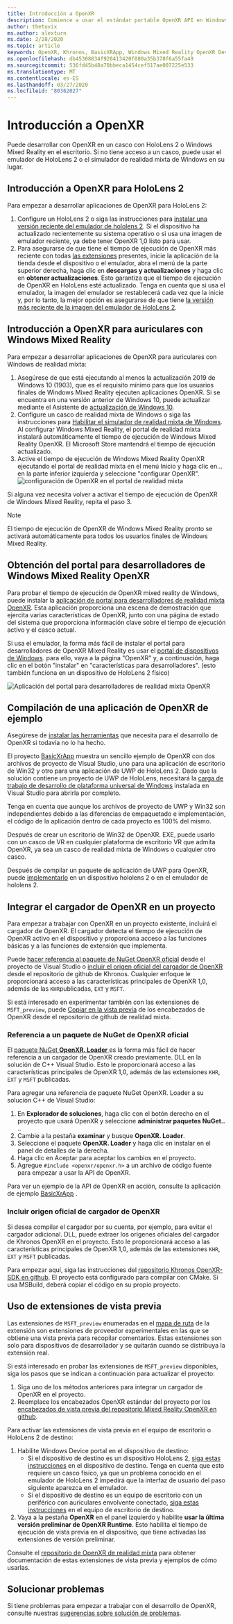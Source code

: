 ```yaml
---
title: Introducción a OpenXR
description: Comience a usar el estándar portable OpenXR API en Windows Mixed Reality y los auriculares de HoloLens 2.
author: thetuvix
ms.author: alexturn
ms.date: 2/28/2020
ms.topic: article
keywords: OpenXR, Khronos, BasicXRApp, Windows Mixed Reality OpenXR Developer Portal, DirectX, Native, aplicación nativa, motor personalizado, middleware, introducción, 101, extensiones de vista previa
ms.openlocfilehash: db45308834f920413420f080a35b378f6a55fa49
ms.sourcegitcommit: 536fd45b48a70bbeca1454cef517ae007225e533
ms.translationtype: MT
ms.contentlocale: es-ES
ms.lasthandoff: 03/27/2020
ms.locfileid: "80362027"
---
```

# <a name="getting-started-with-openxr"></a>Introducción a OpenXR

Puede desarrollar con OpenXR en un casco con HoloLens 2 o Windows Mixed Reality en el escritorio.  Si no tiene acceso a un casco, puede usar el emulador de HoloLens 2 o el simulador de realidad mixta de Windows en su lugar.

## <a name="getting-started-with-openxr-for-hololens-2"></a>Introducción a OpenXR para HoloLens 2

Para empezar a desarrollar aplicaciones de OpenXR para HoloLens 2:

1. Configure un HoloLens 2 o siga las instrucciones para [instalar una versión reciente del emulador de hololens 2](using-the-hololens-emulator.md).  Si el dispositivo ha actualizado recientemente su sistema operativo o si usa una imagen de emulador reciente, ya debe tener OpenXR 1,0 listo para usar.
1. Para asegurarse de que tiene el tiempo de ejecución de OpenXR más reciente con todas [las extensiones](openxr.md#roadmap) presentes, inicie la aplicación de la tienda desde el dispositivo o el emulador, abra el menú de la parte superior derecha, haga clic en **descargas y actualizaciones** y haga clic en **obtener actualizaciones**.  Esto garantiza que el tiempo de ejecución de OpenXR en HoloLens esté actualizado.  Tenga en cuenta que si usa el emulador, la imagen del emulador se restablecerá cada vez que la inicie y, por lo tanto, la mejor opción es asegurarse de que tiene [la versión más reciente de la imagen del emulador de HoloLens 2](using-the-hololens-emulator.md).

## <a name="getting-started-with-openxr-for-windows-mixed-reality-headsets"></a>Introducción a OpenXR para auriculares con Windows Mixed Reality

Para empezar a desarrollar aplicaciones de OpenXR para auriculares con Windows de realidad mixta:

1. Asegúrese de que está ejecutando al menos la actualización 2019 de Windows 10 (1903), que es el requisito mínimo para que los usuarios finales de Windows Mixed Reality ejecuten aplicaciones OpenXR.  Si se encuentra en una versión anterior de Windows 10, puede actualizar mediante el Asistente de <a href="https://www.microsoft.com/software-download/windows10" target="_blank">actualización de Windows 10</a>.
2. Configure un casco de realidad mixta de Windows o siga las instrucciones para [Habilitar el simulador de realidad mixta de Windows](using-the-windows-mixed-reality-simulator.md).  Al configurar Windows Mixed Reality, el portal de realidad mixta instalará automáticamente el tiempo de ejecución de Windows Mixed Reality OpenXR.  El Microsoft Store mantendrá el tiempo de ejecución actualizado.
3. Active el tiempo de ejecución de Windows Mixed Reality OpenXR ejecutando el portal de realidad mixta en el menú Inicio y haga clic en... en la parte inferior izquierda y seleccione "configurar OpenXR".<br>
![configuración de OpenXR en el portal de realidad mixta](images/mixed-reality-portal-set-up-openxr.png)

Si alguna vez necesita volver a activar el tiempo de ejecución de OpenXR de Windows Mixed Reality, repita el paso 3.

> [!NOTE]
> El tiempo de ejecución de OpenXR de Windows Mixed Reality pronto se activará automáticamente para todos los usuarios finales de Windows Mixed Reality.

## <a name="getting-the-windows-mixed-reality-openxr-developer-portal"></a>Obtención del portal para desarrolladores de Windows Mixed Reality OpenXR

Para probar el tiempo de ejecución de OpenXR mixed reality de Windows, puede instalar la <a href="https://www.microsoft.com/store/productId/9n5cvvl23qbt" target="_blank">aplicación de portal para desarrolladores de realidad mixta OpenXR</a>.  Esta aplicación proporciona una escena de demostración que ejercita varias características de OpenXR, junto con una página de estado del sistema que proporciona información clave sobre el tiempo de ejecución activo y el casco actual.

Si usa el emulador, la forma más fácil de instalar el portal para desarrolladores de OpenXR Mixed Reality es usar el [portal de dispositivos de Windows](using-the-windows-device-portal.md). para ello, vaya a la página "OpenXR" y, a continuación, haga clic en el botón "instalar" en "características para desarrolladores". (esto también funciona en un dispositivo de HoloLens 2 físico)

![Aplicación del portal para desarrolladores de realidad mixta OpenXR](images/mixed-reality-openxr-developer-portal.png)

## <a name="building-a-sample-openxr-app"></a>Compilación de una aplicación de OpenXR de ejemplo

Asegúrese de [instalar las herramientas](install-the-tools.md) que necesita para el desarrollo de OpenXR si todavía no lo ha hecho.

El proyecto <a href="https://github.com/microsoft/OpenXR-MixedReality/tree/master/samples/BasicXrApp" target="_blank">BasicXrApp</a> muestra un sencillo ejemplo de OpenXR con dos archivos de proyecto de Visual Studio, uno para una aplicación de escritorio de Win32 y otro para una aplicación de UWP de HoloLens 2.  Dado que la solución contiene un proyecto de UWP de HoloLens, necesitará la [carga de trabajo de desarrollo de plataforma universal de Windows](install-the-tools.md#installation-checklist) instalada en Visual Studio para abrirla por completo.

Tenga en cuenta que aunque los archivos de proyecto de UWP y Win32 son independientes debido a las diferencias de empaquetado e implementación, el código de la aplicación dentro de cada proyecto es 100% del mismo.

Después de crear un escritorio de Win32 de OpenXR. EXE, puede usarlo con un casco de VR en cualquier plataforma de escritorio VR que admita OpenXR, ya sea un casco de realidad mixta de Windows o cualquier otro casco.

Después de compilar un paquete de aplicación de UWP para OpenXR, puede [implementarlo](using-visual-studio.md) en un dispositivo hololens 2 o en el emulador de hololens 2.

## <a name="integrate-the-openxr-loader-into-a-project"></a>Integrar el cargador de OpenXR en un proyecto

Para empezar a trabajar con OpenXR en un proyecto existente, incluirá el cargador de OpenXR.  El cargador detecta el tiempo de ejecución de OpenXR activo en el dispositivo y proporciona acceso a las funciones básicas y a las funciones de extensión que implementa.

Puede [hacer referencia al paquete de NuGet OpenXR oficial](#reference-official-openxr-nuget-package) desde el proyecto de Visual Studio o [incluir el origen oficial del cargador de OpenXR](#include-official-openxr-loader-source) desde el repositorio de github de Khronos.  Cualquier enfoque le proporcionará acceso a las características principales de OpenXR 1,0, además de las `KHR`publicadas, `EXT` y `MSFT`.

Si está interesado en experimentar también con las extensiones de `MSFT_preview`, puede [Copiar en la vista previa](#using-preview-extensions) de los encabezados de OpenXR desde el repositorio de github de realidad mixta.

### <a name="reference-official-openxr-nuget-package"></a>Referencia a un paquete de NuGet de OpenXR oficial

El <a href="https://www.nuget.org/packages/OpenXR.Loader/" target="_blank">paquete NuGet **OpenXR. Loader** </a> es la forma más fácil de hacer referencia a un cargador de OpenXR creado previamente. DLL en la solución de C++ Visual Studio.  Esto le proporcionará acceso a las características principales de OpenXR 1,0, además de las extensiones `KHR`, `EXT` y `MSFT` publicadas.

Para agregar una referencia de paquete NuGet OpenXR. Loader a su solución C++ de Visual Studio:
1. En **Explorador de soluciones**, haga clic con el botón derecho en el proyecto que usará OpenXR y seleccione **administrar paquetes NuGet..** ..
1. Cambie a la pestaña **examinar** y busque **OpenXR. Loader**.
1. Seleccione el paquete **OpenXR. Loader** y haga clic en instalar en el panel de detalles de la derecha.
1. Haga clic en Aceptar para aceptar los cambios en el proyecto.
1. Agregue `#include <openxr/openxr.h>` a un archivo de código fuente para empezar a usar la API de OpenXR.

Para ver un ejemplo de la API de OpenXR en acción, consulte la aplicación de ejemplo <a href="https://github.com/microsoft/OpenXR-MixedReality/tree/master/samples/BasicXrApp" target="_blank">BasicXrApp</a> .

### <a name="include-official-openxr-loader-source"></a>Incluir origen oficial de cargador de OpenXR

Si desea compilar el cargador por su cuenta, por ejemplo, para evitar el cargador adicional. DLL, puede extraer los orígenes oficiales del cargador de Khronos OpenXR en el proyecto.  Esto le proporcionará acceso a las características principales de OpenXR 1,0, además de las extensiones `KHR`, `EXT` y `MSFT` publicadas.

Para empezar aquí, siga las instrucciones del <a href="https://github.com/KhronosGroup/OpenXR-SDK" target="_blank">repositorio Khronos OpenXR-SDK en github</a>.  El proyecto está configurado para compilar con CMake. Si usa MSBuild, deberá copiar el código en su propio proyecto.

## <a name="using-preview-extensions"></a>Uso de extensiones de vista previa

Las extensiones de `MSFT_preview` enumeradas en el [mapa de ruta](openxr.md#roadmap) de la extensión son extensiones de proveedor experimentales en las que se obtiene una vista previa para recopilar comentarios.  Estas extensiones son solo para dispositivos de desarrollador y se quitarán cuando se distribuya la extensión real.

Si está interesado en probar las extensiones de `MSFT_preview` disponibles, siga los pasos que se indican a continuación para actualizar el proyecto:
1. Siga uno de los métodos anteriores para integrar un cargador de OpenXR en el proyecto.
1. Reemplace los encabezados OpenXR estándar del proyecto por los <a href="https://github.com/microsoft/OpenXR-MixedReality/tree/master/openxr_preview/include/openxr" target="_blank">encabezados de vista previa del repositorio Mixed Reality OpenXR en github</a>.

Para activar las extensiones de vista previa en el equipo de escritorio o HoloLens 2 de destino:
  1. Habilite Windows Device portal en el dispositivo de destino:
     * Si el dispositivo de destino es un dispositivo HoloLens 2, [siga estas instrucciones](using-the-windows-device-portal.md) en el dispositivo de destino.  Tenga en cuenta que esto requiere un casco físico, ya que un problema conocido en el emulador de HoloLens 2 impedirá que la interfaz de usuario del paso siguiente aparezca en el emulador.
     * Si el dispositivo de destino es un equipo de escritorio con un periférico con auriculares envolvente conectado, <a href="https://docs.microsoft.com/windows/uwp/debug-test-perf/device-portal-desktop#set-up-device-portal-on-windows-desktop" target="_blank">siga estas instrucciones</a> en el equipo de escritorio de destino.
  1. Vaya a la pestaña **OpenXR** en el panel izquierdo y habilite **usar la última versión preliminar de OpenXR Runtime**.  Esto habilita el tiempo de ejecución de vista previa en el dispositivo, que tiene activadas las extensiones de versión preliminar.

Consulte el <a href="https://github.com/microsoft/OpenXR-MixedReality#openxr-preview-extensions" target="_blank">repositorio de OpenXR de realidad mixta</a> para obtener documentación de estas extensiones de vista previa y ejemplos de cómo usarlas.

## <a name="troubleshooting"></a>Solucionar problemas

Si tiene problemas para empezar a trabajar con el desarrollo de OpenXR, consulte nuestras [sugerencias sobre solución de problemas](openxr-troubleshooting.md).